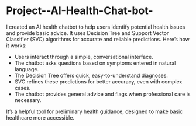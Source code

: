# Project--AI-Health-Chat-bot-

I created an AI health chatbot to help users identify potential health issues and provide basic advice. It uses Decision Tree and Support Vector Classifier (SVC) algorithms for accurate and reliable predictions. Here’s how it works:  

- Users interact through a simple, conversational interface.  
- The chatbot asks questions based on symptoms entered in natural language.  
- The Decision Tree offers quick, easy-to-understand diagnoses.  
- SVC refines these predictions for better accuracy, even with complex cases.  
- The chatbot provides general advice and flags when professional care is necessary.  

It’s a helpful tool for preliminary health guidance, designed to make basic healthcare more accessible.
